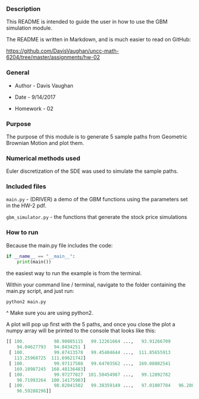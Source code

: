 ### Description

This README is intended to guide the user in how to use the GBM simulation module.

The README is written in Markdown, and is much easier to read on GitHub:

https://github.com/DavisVaughan/uncc-math-6204/tree/master/assignments/hw-02

### General

* Author   - Davis Vaughan

* Date     - 9/14/2017

* Homework - 02

### Purpose

The purpose of this module is to generate 5 sample paths from Geometric Brownian Motion
and plot them.

### Numerical methods used 

Euler discretization of the SDE was used to simulate the sample paths. 

### Included files

`main.py`         - (DRIVER) a demo of the GBM functions using the parameters set in the HW-2 pdf.

`gbm_simulator.py` - the functions that generate the stock price simulations

### How to run 

Because the main.py file includes the code:

```python
if __name__ == "__main__":
    print(main())
```

the easiest way to run the example is from the terminal.

Within your command line / terminal, navigate to the folder containing the main.py script, and just run:

```bash
python2 main.py
```

^ Make sure you are using python2.

A plot will pop up first with the 5 paths, and once you close the plot a numpy array
will be printed to the console that looks like this:

```python
[[ 100.           98.90085115   99.12261664 ...,   93.91266709
    94.04627793   94.8434251 ]
 [ 100.           99.87413578   99.45404644 ...,  111.85655913
   113.25968725  111.69621742]
 [ 100.           99.97117588   99.64703562 ...,  169.08802541
   169.10987245  168.48136483]
 [ 100.           99.97277027  101.50454987 ...,   99.12892782
    98.71993264  100.14175903]
 [ 100.           98.82041502   99.38359149 ...,   97.01807704   96.2085316
    96.59288296]]

```
